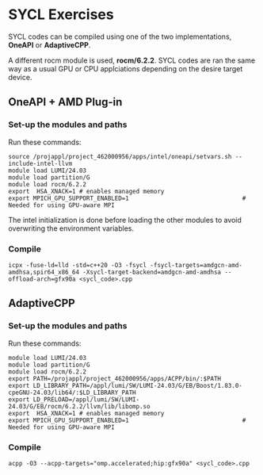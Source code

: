 # SYCL Exercises
SYCL codes can be compiled using one of the two implementations, **OneAPI** or **AdaptiveCPP**. 

A different rocm module is used, **rocm/6.2.2**. SYCL codes are ran the same way as a usual GPU or CPU applciations depending on the desire target device. 

## OneAPI + AMD Plug-in
### Set-up the modules and paths
Run these commands:
```
source /projappl/project_462000956/apps/intel/oneapi/setvars.sh --include-intel-llvm
module load LUMI/24.03
module load partition/G
module load rocm/6.2.2
export  HSA_XNACK=1 # enables managed memory
export MPICH_GPU_SUPPORT_ENABLED=1                                # Needed for using GPU-aware MPI
```
The intel initialization is done before loading the other modules to avoid overwriting the environment variables.
### Compile
```
icpx -fuse-ld=lld -std=c++20 -O3 -fsycl -fsycl-targets=amdgcn-amd-amdhsa,spir64_x86_64 -Xsycl-target-backend=amdgcn-amd-amdhsa --offload-arch=gfx90a <sycl_code>.cpp
```
## AdaptiveCPP
### Set-up the modules and paths
Run these commands:
```
module load LUMI/24.03
module load partition/G
module load rocm/6.2.2
export PATH=/projappl/project_462000956/apps/ACPP/bin/:$PATH
export LD_LIBRARY_PATH=/appl/lumi/SW/LUMI-24.03/G/EB/Boost/1.83.0-cpeGNU-24.03/lib64/:$LD_LIBRARY_PATH
export LD_PRELOAD=/appl/lumi/SW/LUMI-24.03/G/EB/rocm/6.2.2/llvm/lib/libomp.so
export  HSA_XNACK=1 # enables managed memory
export MPICH_GPU_SUPPORT_ENABLED=1                                # Needed for using GPU-aware MPI
``` 
### Compile
```
acpp -O3 --acpp-targets="omp.accelerated;hip:gfx90a" <sycl_code>.cpp
```

